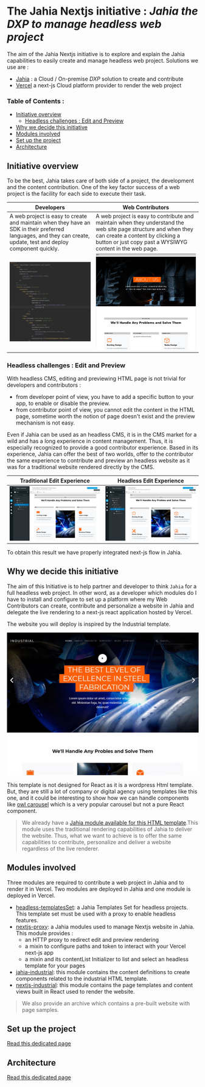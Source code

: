 # The Jahia Nextjs initiative : *Jahia the DXP to manage headless web project*

The aim of the Jahia Nextjs initiative is to explore and explain
the Jahia capabilities to easily create and manage headless web project.
Solutions we use are :
- [Jahia][jahia-website] : a Cloud / On-premise *DXP* solution to create and contribute
- [Vercel][vercel-website] a next-js Cloud platform provider to render the web project

### Table of Contents :

- [Initiative overview](#initiative-overview)
  - [Headless challenges : Edit and Preview](#headless-challenges--edit-and-preview)
- [Why we decide this initiative](#why-we-decide-this-initiative)
- [Modules involved](#modules-involved)
- [Set up the project](#set-up-the-project)
- [Architecture](#architecture)

## Initiative overview

To be the best, Jahia takes care of both side of a project, the development and the
content contribution.
One of the key factor success of a web project is the facility for each side to
execute their task. 

|Developers|Web Contributors|
|---|---|
|A web project is easy to create and maintain when they have an SDK in their preferred languages, and they can create, update, test and deploy component quickly.| A web project is easy to contribute and maintain when they understand the web site page structure and when they can create a content by clicking a button or just copy past a WYSIWYG content in the web page.|
| ![000] | ![001] |

### Headless challenges : Edit and Preview 

With headless CMS, editing and previewing HTML page is not trivial for developers and
contributors :
- from developer point of view, you have to add a specific button to your app, to enable
  or disable the preview.
- from contributor point of view, you cannot edit the content in the HTML page, sometime
worth the notion of page doesn't exist and the preview mechanism is not easy.

Even if Jahia can be used as an headless CMS, it is in the CMS market for a wild and
has a long experience in content management. Thus, it is especially recognized to provide a
good contributor experience.
Based in its experience, Jahia can offer the best of two worlds, offer to the contributor
the same experience to contribute and preview an headless website as it was for a traditional
website rendered directly by the CMS.

|Traditional Edit Experience|Headless Edit Experience|
|---|---|
|![traditionalExperience]|![headlessExperience]|

To obtain this result we have properly integrated next-js flow in Jahia.

## Why we decide this initiative

The aim of this Initiative is to help partner and developer to think `Jahia` for a full headless web project. In other word, as a developer which modules do I have to 
install and configure to set up a platform where my Web Contributors can create, contribute and personalize a website in Jahia and
delegate the live rendering to a next-js react application hosted by Vercel.

The website you will deploy is inspired by the Industrial template.

![003]

This template is not designed for React as it is a wordpress Html template. But, they are still a lot of company or digital agency
using templates like this one, and it could be interesting to show how we can handle components like [owl carousel][owl]
which is a very popular carousel but not a pure React component.

> We already have a [Jahia module available for this HTML template][store-industrial].This module uses the traditional rendering
capabilities of Jahia to deliver the website. Thus, what we want to achieve is to offer 
the same capabilities to contribute, personalize and deliver a website regardless of the live renderer.

## Modules involved
Three modules are required to contribute a web project in Jahia and to render it in Vercel.
Two modules are deployed in Jahia and one module is deployed in Vercel.

- [headless-templatesSet]: a Jahia Templates Set for headless projects.
This template set must be used with a proxy to enable headless features.
- [nextjs-proxy]: a Jahia modules used to manage Nextjs website in Jahia. This module provides :
  - an HTTP proxy to redirect edit and preview rendering
  - a mixin to configure paths and token to interact with your Vercel next-js app
  - a mixin and its contentList Initializer to list and select an headless template for your pages 
- [jahia-industrial]: this module contains the content definitions to create components related to the industrial HTML template.
- [nextjs-industrial]: this module contains the page templates and content views built in React used to render the website.

> We also provide an archive which contains a pre-built website with page samples.

## Set up the project
[Read this dedicated page][setup.md]

## Architecture
[Read this dedicated page][architecture.md]



[000]: doc/images/000_DevPageTemplate.png
[001]: doc/images/001_ContribPageTempalte.png
[003]: doc/images/003_website.png
[traditionalExperience]: doc/images/005_traditionalExperience.png
[headlessExperience]: doc/images/004_headlessExperience.png

[owl]: https://owlcarousel2.github.io/OwlCarousel2
[store-industrial]: https://store.jahia.com/contents/modules-repository/org/jahia/se/modules/industrial.html
[jahia-website]: https://www.jahia.com
[vercel-website]: https://vercel.com

[headless-templatesSet]: https://github.com/Jahia/headless-templatesSet
[nextjs-proxy]: https://github.com/Jahia/nextjs-proxy
[jahia-industrial]: https://github.com/Jahia/jahia-industrial
[nextjs-industrial]: https://github.com/Jahia/nextjs-industrial

[setup.md]: doc/setup.md
[architecture.md]: doc/architecture.md

